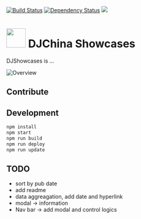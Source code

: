 [![Build Status](https://travis-ci.org/shujianbu/DJShowcases.svg?branch=master)](https://travis-ci.org/shujianbu/DJShowcases)
[![Dependency Status](https://david-dm.org/shujianbu/DJShowcases.svg)](https://david-dm.org/shujianbu/DJShowcases)
<a href="https://codeclimate.com/repos/56df01591247af007000257c/feed"><img src="https://codeclimate.com/repos/56df01591247af007000257c/badges/027ae7bf0cc8272336d4/gpa.svg" /></a>

# <a href="http://djchina.org/"><img src="https://raw.githubusercontent.com/shujianbu/DJShowcases/master/build/img/favicon.png" width="50"></a>  DJChina Showcases

DJShowcases is ...

![Overview](https://raw.githubusercontent.com/shujianbu/DJShowcases/master/overview.png)

## Contribute

## Development
```sh
npm install
npm start
npm run build
npm run deploy
npm run update
```

## TODO
* sort by pub date
* add readme
* data aggreagation, add date and hyperlink
* modal -> information
* Nav bar -> add modal and control logics